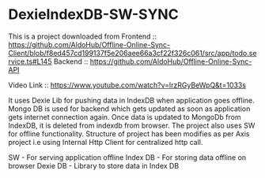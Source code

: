 # DexieIndexDB-SW-SYNC

This is a project downloaded from 
Frontend :: https://github.com/AldoHub/Offline-Online-Sync-Client/blob/f8ed457cd199137f5e206aee66a3cf22f326c061/src/app/todo.service.ts#L145
Backend :: https://github.com/AldoHub/Offline-Online-Sync-API

Video Link :: https://www.youtube.com/watch?v=lrzRGyBeWpQ&t=1033s

It uses Dexie Lib for pushing data in IndexDB when application goes offline.
Mongo DB is used for backend which gets updated as soon as application gets internet connection again.
Once data is updated to MongoDb from IndexDB, it is deleted from indexdb from browser.
The project also uses SW for offline functionality.
Structure of project has been modifies as per Axis project i.e using Internal Http Client for centralized http call.

SW - For serving application offline
Index DB - For storing data offline on browser
Dexie DB - Library to store data in Index DB
